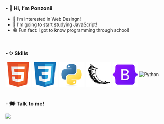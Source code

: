 ###  - 👋 Hi, I’m Ponzonii

- 👀 I’m interested in Web Desingn!
- 🌱 I'm going to start studying JavaScript!
- 😁 Fun fact: I got to know programming through school!

<br>

###  - ✨ Skills
<div style="display: inline_block">
  <img align="center" alt="HTML" height="80" width="80" src="https://raw.githubusercontent.com/devicons/devicon/ca28c779441053191ff11710fe24a9e6c23690d6/icons/html5/html5-original.svg">
  <img align="center" alt="CSS" height="80" width="80" src="https://raw.githubusercontent.com/devicons/devicon/ca28c779441053191ff11710fe24a9e6c23690d6/icons/css3/css3-original.svg">
  <img align="center" alt="Python" height="80" width="80" src="https://raw.githubusercontent.com/devicons/devicon/ca28c779441053191ff11710fe24a9e6c23690d6/icons/python/python-original.svg">
  <img align="center" alt="FrameWork Flask" height="80" width="80" src="https://raw.githubusercontent.com/devicons/devicon/ca28c779441053191ff11710fe24a9e6c23690d6/icons/flask/flask-original.svg">
  <img align="center" alt="BootsTrap 5" height="80" width="80" src="https://raw.githubusercontent.com/devicons/devicon/ca28c779441053191ff11710fe24a9e6c23690d6/icons/bootstrap/bootstrap-original.svg">
  <img align="center" alt="Python" height="80" width="150" src="https://docs.peewee-orm.com/en/latest/_images/peewee3-logo.png">
</div>

<br>

### - 🗯️ Talk to me!

 <a href = "mailto:contatorafaballerini@gmail.com"><img src="https://img.shields.io/badge/-Gmail-%23333?style=for-the-badge&logo=gmail&logoColor=white" target="_blank"></a>
